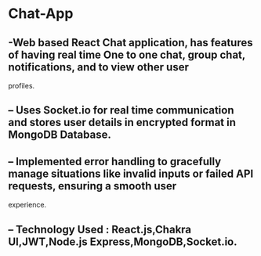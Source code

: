 # Chat-App

## -Web based React Chat application, has features of having real time One to one chat, group chat, notifications, and to view other user
profiles.
## – Uses Socket.io for real time communication and stores user details in encrypted format in MongoDB Database.
## – Implemented error handling to gracefully manage situations like invalid inputs or failed API requests, ensuring a smooth user
experience.
## – Technology Used : React.js,Chakra UI,JWT,Node.js Express,MongoDB,Socket.io.
